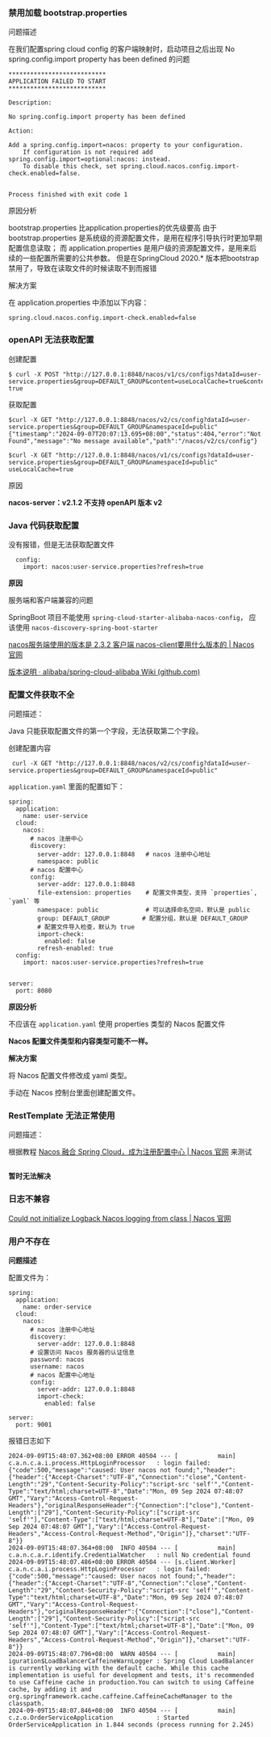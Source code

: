 ### 禁用加载 bootstrap.properties

问题描述

在我们配置spring cloud config 的客户端映射时，启动项目之后出现 No spring.config.import property has been defined 的问题

```
***************************
APPLICATION FAILED TO START
***************************

Description:

No spring.config.import property has been defined

Action:

Add a spring.config.import=nacos: property to your configuration.
	If configuration is not required add spring.config.import=optional:nacos: instead.
	To disable this check, set spring.cloud.nacos.config.import-check.enabled=false.


Process finished with exit code 1

```



原因分析

bootstrap.properties 比application.properties的优先级要高
由于 bootstrap.properties 是系统级的资源配置文件，是用在程序引导执行时更加早期配置信息读取；
而 application.properties 是用户级的资源配置文件，是用来后续的一些配置所需要的公共参数。
但是在SpringCloud 2020.* 版本把bootstrap禁用了，导致在读取文件的时候读取不到而报错

解决方案

在 application.properties 中添加以下内容：

```
spring.cloud.nacos.config.import-check.enabled=false
```







### openAPI 无法获取配置

创建配置

```
$ curl -X POST "http://127.0.0.1:8848/nacos/v1/cs/configs?dataId=user-service.properties&group=DEFAULT_GROUP&content=useLocalCache=true&content=cacheSize=100"
true
```



获取配置

```
$curl -X GET "http://127.0.0.1:8848/nacos/v2/cs/config?dataId=user-service.properties&group=DEFAULT_GROUP&namespaceId=public"
{"timestamp":"2024-09-07T20:07:13.695+08:00","status":404,"error":"Not Found","message":"No message available","path":"/nacos/v2/cs/config"}

$curl -X GET "http://127.0.0.1:8848/nacos/v1/cs/configs?dataId=user-service.properties&group=DEFAULT_GROUP&namespaceId=public"
useLocalCache=true
```





原因

**nacos-server：v2.1.2  不支持 openAPI 版本 v2**







### Java 代码获取配置

没有报错，但是无法获取配置文件

```
  config:
    import: nacos:user-service.properties?refresh=true
```



**原因**

服务端和客户端兼容的问题

SpringBoot 项目不能使用 `spring-cloud-starter-alibaba-nacos-config`， 应该使用 `nacos-discovery-spring-boot-starter`





[nacos服务端使用的版本是 2.3.2 客户端 nacos-client要用什么版本的 | Nacos 官网](https://nacos.io/blog/faq/nacos-user-question-history13442/)

[版本说明 · alibaba/spring-cloud-alibaba Wiki (github.com)](https://github.com/alibaba/spring-cloud-alibaba/wiki/版本说明)





### 配置文件获取不全

问题描述：

Java 只能获取配置文件的第一个字段，无法获取第二个字段。

创建配置内容

```
 curl -X GET "http://127.0.0.1:8848/nacos/v2/cs/config?dataId=user-service.properties&group=DEFAULT_GROUP&namespaceId=public"
```

`application.yaml` 里面的配置如下：

```
spring:
  application:
    name: user-service
  cloud:
    nacos:
      # nacos 注册中心
      discovery:
        server-addr: 127.0.0.1:8848   # nacos 注册中心地址
        namespace: public
      # nacos 配置中心
      config:
        server-addr: 127.0.0.1:8848
        file-extension: properties    # 配置文件类型，支持 `properties`, `yaml` 等
        namespace: public             # 可以选择命名空间，默认是 public
        group: DEFAULT_GROUP         # 配置分组，默认是 DEFAULT_GROUP
        # 配置文件导入检查，默认为 true
        import-check:
          enabled: false
        refresh-enabled: true
  config:
    import: nacos:user-service.properties?refresh=true


server:
  port: 8080
```







**原因分析**

不应该在 `application.yaml`  使用 properties 类型的 Nacos 配置文件

**Nacos 配置文件类型和内容类型可能不一样。**



**解决方案**

将 Nacos 配置文件修改成 yaml 类型。

手动在 Nacos 控制台里面创建配置文件。





### RestTemplate 无法正常使用

问题描述：

根据教程 [Nacos 融合 Spring Cloud，成为注册配置中心 | Nacos 官网](https://nacos.io/docs/latest/ecology/use-nacos-with-spring-cloud/) 来测试

```

```





**暂时无法解决**





### 日志不兼容

[Could not initialize Logback Nacos logging from class | Nacos 官网](https://nacos.io/blog/faq/nacos-user-question-history8268/)





### 用户不存在

**问题描述**

配置文件为：

```
spring:
  application:
    name: order-service
  cloud:
    nacos:
      # nacos 注册中心地址
      discovery:
        server-addr: 127.0.0.1:8848
      # 设置访问 Nacos 服务器的认证信息
      password: nacos
      username: nacos
      # nacos 配置中心地址
      config:
        server-addr: 127.0.0.1:8848
        import-check:
          enabled: false

server:
  port: 9001
```

报错日志如下

```
2024-09-09T15:48:07.362+08:00 ERROR 40504 --- [           main] c.a.n.c.a.i.process.HttpLoginProcessor   : login failed: {"code":500,"message":"caused: User nacos not found;","header":{"header":{"Accept-Charset":"UTF-8","Connection":"close","Content-Length":"29","Content-Security-Policy":"script-src 'self'","Content-Type":"text/html;charset=UTF-8","Date":"Mon, 09 Sep 2024 07:48:07 GMT","Vary":"Access-Control-Request-Headers"},"originalResponseHeader":{"Connection":["close"],"Content-Length":["29"],"Content-Security-Policy":["script-src 'self'"],"Content-Type":["text/html;charset=UTF-8"],"Date":["Mon, 09 Sep 2024 07:48:07 GMT"],"Vary":["Access-Control-Request-Headers","Access-Control-Request-Method","Origin"]},"charset":"UTF-8"}}
2024-09-09T15:48:07.364+08:00  INFO 40504 --- [           main] c.a.n.c.a.r.identify.CredentialWatcher   : null No credential found
2024-09-09T15:48:07.486+08:00 ERROR 40504 --- [s.client.Worker] c.a.n.c.a.i.process.HttpLoginProcessor   : login failed: {"code":500,"message":"caused: User nacos not found;","header":{"header":{"Accept-Charset":"UTF-8","Connection":"close","Content-Length":"29","Content-Security-Policy":"script-src 'self'","Content-Type":"text/html;charset=UTF-8","Date":"Mon, 09 Sep 2024 07:48:07 GMT","Vary":"Access-Control-Request-Headers"},"originalResponseHeader":{"Connection":["close"],"Content-Length":["29"],"Content-Security-Policy":["script-src 'self'"],"Content-Type":["text/html;charset=UTF-8"],"Date":["Mon, 09 Sep 2024 07:48:07 GMT"],"Vary":["Access-Control-Request-Headers","Access-Control-Request-Method","Origin"]},"charset":"UTF-8"}}
2024-09-09T15:48:07.796+08:00  WARN 40504 --- [           main] iguration$LoadBalancerCaffeineWarnLogger : Spring Cloud LoadBalancer is currently working with the default cache. While this cache implementation is useful for development and tests, it's recommended to use Caffeine cache in production.You can switch to using Caffeine cache, by adding it and org.springframework.cache.caffeine.CaffeineCacheManager to the classpath.
2024-09-09T15:48:07.846+08:00  INFO 40504 --- [           main] c.z.o.OrderServiceApplication            : Started OrderServiceApplication in 1.844 seconds (process running for 2.245)
```


